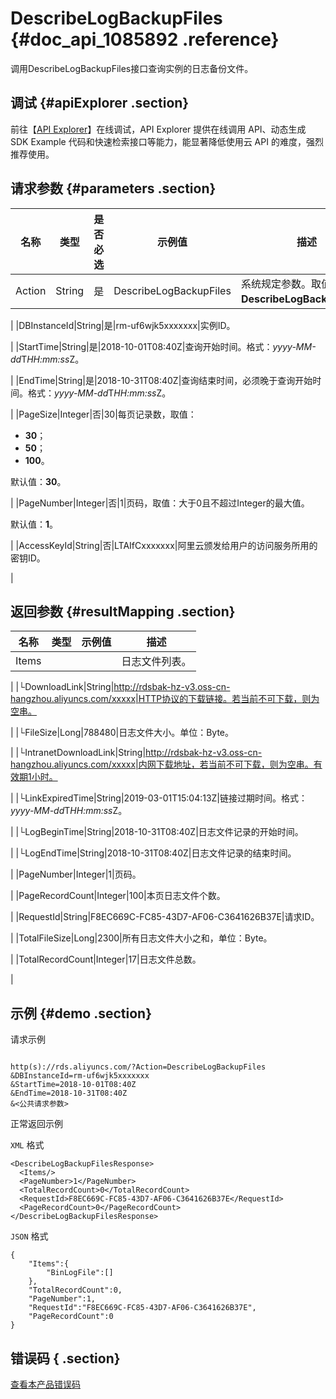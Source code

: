 # DescribeLogBackupFiles {#doc_api_1085892 .reference}

调用DescribeLogBackupFiles接口查询实例的日志备份文件。

## 调试 {#apiExplorer .section}

前往【[API Explorer](https://api.aliyun.com/#product=Rds&api=DescribeLogBackupFiles)】在线调试，API Explorer 提供在线调用 API、动态生成 SDK Example 代码和快速检索接口等能力，能显著降低使用云 API 的难度，强烈推荐使用。

## 请求参数 {#parameters .section}

|名称|类型|是否必选|示例值|描述|
|--|--|----|---|--|
|Action|String|是|DescribeLogBackupFiles|系统规定参数。取值：**DescribeLogBackupFiles**。

 |
|DBInstanceId|String|是|rm-uf6wjk5xxxxxxx|实例ID。

 |
|StartTime|String|是|2018-10-01T08:40Z|查询开始时间。格式：*yyyy-MM-dd*T*HH:mm:ss*Z。

 |
|EndTime|String|是|2018-10-31T08:40Z|查询结束时间，必须晚于查询开始时间。格式：*yyyy-MM-dd*T*HH:mm:ss*Z。

 |
|PageSize|Integer|否|30|每页记录数，取值：

 -   **30**；
-   **50**；
-   **100**。

 默认值：**30**。

 |
|PageNumber|Integer|否|1|页码，取值：大于0且不超过Integer的最大值。

 默认值：**1**。

 |
|AccessKeyId|String|否|LTAIfCxxxxxxx|阿里云颁发给用户的访问服务所用的密钥ID。

 |

## 返回参数 {#resultMapping .section}

|名称|类型|示例值|描述|
|--|--|---|--|
|Items| | |日志文件列表。

 |
|└DownloadLink|String|http://rdsbak-hz-v3.oss-cn-hangzhou.aliyuncs.com/xxxxx|HTTP协议的下载链接。若当前不可下载，则为空串。

 |
|└FileSize|Long|788480|日志文件大小。单位：Byte。

 |
|└IntranetDownloadLink|String|http://rdsbak-hz-v3.oss-cn-hangzhou.aliyuncs.com/xxxxx|内网下载地址，若当前不可下载，则为空串。有效期1小时。

 |
|└LinkExpiredTime|String|2019-03-01T15:04:13Z|链接过期时间。格式：*yyyy-MM-dd*T*HH:mm:ss*Z。

 |
|└LogBeginTime|String|2018-10-31T08:40Z|日志文件记录的开始时间。

 |
|└LogEndTime|String|2018-10-31T08:40Z|日志文件记录的结束时间。

 |
|PageNumber|Integer|1|页码。

 |
|PageRecordCount|Integer|100|本页日志文件个数。

 |
|RequestId|String|F8EC669C-FC85-43D7-AF06-C3641626B37E|请求ID。

 |
|TotalFileSize|Long|2300|所有日志文件大小之和，单位：Byte。

 |
|TotalRecordCount|Integer|17|日志文件总数。

 |

## 示例 {#demo .section}

请求示例

``` {#request_demo}

http(s)://rds.aliyuncs.com/?Action=DescribeLogBackupFiles
&DBInstanceId=rm-uf6wjk5xxxxxxx
&StartTime=2018-10-01T08:40Z
&EndTime=2018-10-31T08:40Z
&<公共请求参数>

```

正常返回示例

`XML` 格式

``` {#xml_return_success_demo}
<DescribeLogBackupFilesResponse>
  <Items/>
  <PageNumber>1</PageNumber>
  <TotalRecordCount>0</TotalRecordCount>
  <RequestId>F8EC669C-FC85-43D7-AF06-C3641626B37E</RequestId>
  <PageRecordCount>0</PageRecordCount>
</DescribeLogBackupFilesResponse>

```

`JSON` 格式

``` {#json_return_success_demo}
{
	"Items":{
		"BinLogFile":[]
	},
	"TotalRecordCount":0,
	"PageNumber":1,
	"RequestId":"F8EC669C-FC85-43D7-AF06-C3641626B37E",
	"PageRecordCount":0
}
```

## 错误码 { .section}

[查看本产品错误码](https://error-center.aliyun.com/status/product/Rds)

